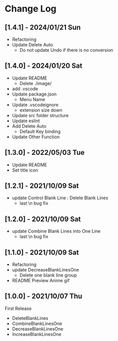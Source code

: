 # Change Log

## [1.4.1] - 2024/01/21 Sun
- Refactoring
- Update Delete Auto
  - Do not update Undo if there is no conversion

## [1.4.0] - 2024/01/20 Sat
- Update README
  - Delete ./image/
- add .vscode
- Update package.json
  - Menu Name
- Update .vscodeignore
  - extension size down
- Update src folder structure
- Update eslint
- Add Delete Auto
  - Default Key binding
- Update Other Function

## [1.3.0] - 2022/05/03 Tue
- Update README
- Set title icon

## [1.2.1] - 2021/10/09 Sat
- update Control Blank Line : Delete Blank Lines
  - last \n bug fix

## [1.2.0] - 2021/10/09 Sat
- update Combine Blank Lines into One Line
  - last \n bug fix

## [1.1.0] - 2021/10/09 Sat
- Refactoring
- update DecreaseBlankLinesOne
  - Delete one blank line group
- README Preview Anime gif

## [1.0.0] - 2021/10/07 Thu

First Release

- DeleteBlankLines
- CombineBlankLinesOne
- DecreaseBlankLinesOne
- IncreaseBlankLinesOne


